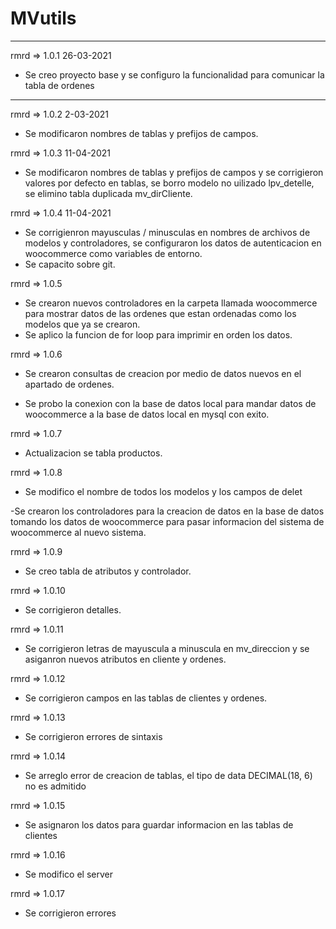 ﻿# MVutils

---

rmrd => 1.0.1
26-03-2021

- Se creo proyecto base y se configuro la funcionalidad para comunicar la tabla de ordenes

---

rmrd => 1.0.2
2-03-2021

- Se modificaron nombres de tablas y prefijos de campos.


rmrd => 1.0.3
11-04-2021

- Se modificaron nombres de tablas y prefijos de campos y se corrigieron valores por defecto en tablas, se borro modelo no uilizado lpv_detelle, se elimino tabla duplicada mv_dirCliente.

rmrd => 1.0.4
11-04-2021

- Se corrigienron mayusculas / minusculas en nombres de archivos de modelos y controladores, se configuraron los datos de autenticacion en woocommerce como variables de entorno.
- Se capacito sobre git.

rmrd => 1.0.5

- Se crearon nuevos controladores en la carpeta llamada woocommerce para mostrar datos de las ordenes que estan ordenadas como los modelos que ya se crearon.
- Se aplico la funcion de for loop para imprimir en orden los datos.

rmrd => 1.0.6

- Se crearon consultas de creacion por medio de datos nuevos en el apartado de ordenes.

- Se probo la conexion con la base de datos local para mandar datos de woocommerce a la base de datos local en mysql con exito.

rmrd => 1.0.7

- Actualizacion se tabla productos.

rmrd => 1.0.8

- Se modifico el nombre de todos los modelos y los campos de delet

-Se crearon los controladores para la creacion de datos en la base de datos tomando los datos de woocommerce para pasar informacion del sistema de woocommerce al nuevo sistema.

rmrd => 1.0.9

- Se creo tabla de atributos y controlador.

rmrd => 1.0.10

- Se corrigieron detalles.


rmrd => 1.0.11

- Se corrigieron letras de mayuscula a minuscula en mv_direccion y se asiganron nuevos atributos en cliente y ordenes.

rmrd => 1.0.12

- Se corrigieron campos en las tablas de clientes y ordenes.

rmrd => 1.0.13

- Se corrigieron errores de sintaxis

rmrd => 1.0.14

- Se arreglo error de creacion de tablas, el tipo de data DECIMAL(18, 6) no es admitido

rmrd => 1.0.15

- Se asignaron los datos para guardar informacion en las tablas de clientes 

rmrd => 1.0.16

- Se modifico el server

rmrd => 1.0.17

- Se corrigieron errores

